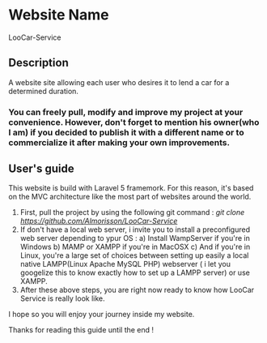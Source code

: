# Website Name
LooCar-Service

## Description
A website site allowing each user who desires it to lend a car for a determined duration. 

### You can freely pull, modify and improve my project at your convenience. However, don't forget to mention his owner(who I am) if you decided to publish it with a different name or to commercialize it after making your own improvements.

## User's guide
This website is build with Laravel 5 framemork. For this reason, it's based on the MVC architecture like the most part of websites around the world. 

1) First, pull the project by using the following git command : *git clone https://github.com/Almorisson/LooCar-Service*
2) If don't have a local web server, i invite you to install a preconfigured web server depending to ypur OS :
    a) Install WampServer if you're in Windows
    b) MAMP or XAMPP if you're in MacOSX
    c) And if you're in Linux, you're a large set of choices between setting up easily a local native LAMPP(Linux Apache MySQL      PHP) webserver ( i let you googelize this to know exactly how to set up a LAMPP server) or use XAMPP.
3) After these above steps, you are right now ready to know how LooCar Service is really look like.


I hope so you will enjoy your journey inside my website. 

Thanks for reading this guide until the end !

